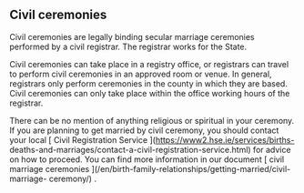 ##  Civil ceremonies

Civil ceremonies are legally binding secular marriage ceremonies performed by
a civil registrar. The registrar works for the State.

Civil ceremonies can take place in a registry office, or registrars can travel
to perform civil ceremonies in an approved room or venue. In general,
registrars only perform ceremonies in the county in which they are based.
Civil ceremonies can only take place within the office working hours of the
registrar.

There can be no mention of anything religious or spiritual in your ceremony.
If you are planning to get married by civil ceremony, you should contact your
local [ Civil Registration Service ](https://www2.hse.ie/services/births-
deaths-and-marriages/contact-a-civil-registration-service.html) for advice on
how to proceed. You can find more information in our document [ civil marriage
ceremonies ](/en/birth-family-relationships/getting-married/civil-marriage-
ceremony/) .
